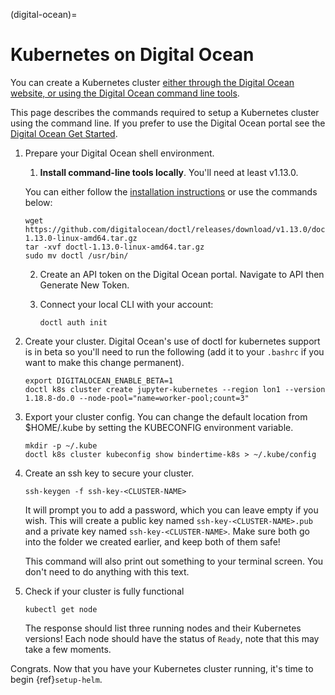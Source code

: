 (digital-ocean)=

# Kubernetes on Digital Ocean

You can create a Kubernetes cluster [either through the Digital Ocean website, or using the Digital Ocean command line tools](https://www.digitalocean.com/).

This page describes the commands required to setup a Kubernetes cluster using the command line.
If you prefer to use the Digital Ocean portal see the [Digital Ocean Get Started](https://www.digitalocean.com/products/kubernetes).

1. Prepare your Digital Ocean shell environment.

   1. **Install command-line tools locally**. You'll need at least v1.13.0.

   You can either follow the [installation instructions](https://github.com/digitalocean/doctl/blob/master/README.md) or use the commands below:

   ```
   wget https://github.com/digitalocean/doctl/releases/download/v1.13.0/doctl-1.13.0-linux-amd64.tar.gz
   tar -xvf doctl-1.13.0-linux-amd64.tar.gz
   sudo mv doctl /usr/bin/
   ```

   2. Create an API token on the Digital Ocean portal. Navigate to API then Generate New Token.
   3. Connect your local CLI with your account:

      ```
      doctl auth init
      ```

2. Create your cluster.
   Digital Ocean's use of doctl for kubernetes support is in beta so you'll need to run the following (add it to your `.bashrc` if you want to make this change permanent).

   ```
   export DIGITALOCEAN_ENABLE_BETA=1
   doctl k8s cluster create jupyter-kubernetes --region lon1 --version 1.18.8-do.0 --node-pool="name=worker-pool;count=3"
   ```

3. Export your cluster config.
   You can change the default location from $HOME/.kube by setting the KUBECONFIG environment variable.

   ```
   mkdir -p ~/.kube
   doctl k8s cluster kubeconfig show bindertime-k8s > ~/.kube/config
   ```

4. Create an ssh key to secure your cluster.

   ```
   ssh-keygen -f ssh-key-<CLUSTER-NAME>
   ```

   It will prompt you to add a password, which you can leave empty if you wish.
   This will create a public key named `ssh-key-<CLUSTER-NAME>.pub` and a private key named
   `ssh-key-<CLUSTER-NAME>`. Make sure both go into the folder we created earlier,
   and keep both of them safe!

   This command will also print out something to your terminal screen. You
   don't need to do anything with this text.

5. Check if your cluster is fully functional

   ```
   kubectl get node
   ```

   The response should list three running nodes and their Kubernetes versions!
   Each node should have the status of `Ready`, note that this may take a
   few moments.

Congrats. Now that you have your Kubernetes cluster running, it's time to
begin {ref}`setup-helm`.
